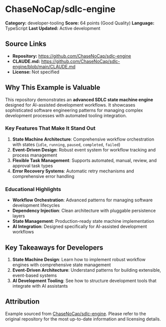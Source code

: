 # ChaseNoCap/sdlc-engine

**Category:** developer-tooling
**Score:** 64 points (Good Quality)
**Language:** TypeScript
**Last Updated:** Active development

## Source Links

- **Repository:** https://github.com/ChaseNoCap/sdlc-engine
- **CLAUDE.md:** https://github.com/ChaseNoCap/sdlc-engine/blob/main/CLAUDE.md
- **License:** Not specified

## Why This Example is Valuable

This repository demonstrates an **advanced SDLC state machine engine** designed for AI-assisted development workflows. It showcases sophisticated software engineering patterns for managing complex development processes with automated tooling integration.

### Key Features That Make It Stand Out

1. **State Machine Architecture**: Comprehensive workflow orchestration with states (`idle`, `running`, `paused`, `completed`, `failed`)
2. **Event-Driven Design**: Robust event system for workflow tracking and process management
3. **Flexible Task Management**: Supports automated, manual, review, and approval task types
4. **Error Recovery Systems**: Automatic retry mechanisms and comprehensive error handling

### Educational Highlights

- **Workflow Orchestration**: Advanced patterns for managing software development lifecycles
- **Dependency Injection**: Clean architecture with pluggable persistence layers
- **State Management**: Production-ready state machine implementation
- **AI Integration**: Designed specifically for AI-assisted development workflows

## Key Takeaways for Developers

1. **State Machine Design**: Learn how to implement robust workflow engines with comprehensive state management
2. **Event-Driven Architecture**: Understand patterns for building extensible, event-based systems
3. **AI Development Tooling**: See how to structure development tools that integrate with AI assistants

## Attribution

Example sourced from [ChaseNoCap/sdlc-engine](https://github.com/ChaseNoCap/sdlc-engine). Please refer to the original repository for the most up-to-date information and licensing details.
